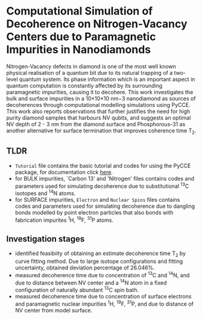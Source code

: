 # Computational Simulation of Decoherence on Nitrogen-Vacancy Centers due to Paramagnetic Impurities in Nanodiamonds

Nitrogen-Vacancy defects in diamond is one of the most well known physical realisation of a quantum bit due to its natural trapping of a two-level quantum system. Its phase information which is an important aspect in quantum computation is constantly affected by its surrounding paramagnetic impurities, causing it to decohere. This work investigates the bulk and surface impurities in a 10×10×10 nm−3 nanodiamond as sources of decoherences through computational modelling simulations using PyCCE. This work also reports observations that further justifies the need for high purity diamond samples that harbours NV qubits, and suggests an optimal NV depth of 2 - 3 nm from the diamond surface and Phosphorous-31 as another alternative for surface termination that improves coherence time T<sub>2</sub>.

## TLDR
- `Tutorial` file contains the basic tutorial and codes for using the PyCCE package, for documentation click [here](https://pycce.readthedocs.io/en/latest/index.html#).
- for BULK impurities, `Carbon 13' and 'Nitrogen' files contains codes and parameters used for simulating decoherence due to substitutional <sup>13</sup>C isotopes and <sup>14</sup>N atoms.
- for SURFACE impurities, `Electron` and `Nuclear Spins` files contains codes and parameters used for simulating decoherence due to dangling bonds modelled by point electron particles that also bonds with fabrication impurites <sup>1</sup>H, <sup>19</sup>F, <sup>31</sup>P atoms.

## Investigation stages
- identified feasibiity of obtaining an estimate decoherence time T<sub>2</sub> by curve fitting method. Due to large isotope configurations and fitting uncertainty, obtained deviation percentage of 26.046%.
- measured decoherence time due to concentration of <sup>13</sup>C and <sup>14</sup>N, and due to distance between NV center and a <sup>14</sup>N atom in a fixed configuration of naturally abundant <sup>13</sup>C spin bath.
- measured decoherence time due to concentration of surface electrons and paramagnetic nuclear impurities <sup>1</sup>H, <sup>19</sup>F, <sup>31</sup>P, and due to distance of NV center from model surface.

